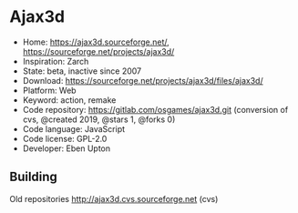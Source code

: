 # Ajax3d

- Home: https://ajax3d.sourceforge.net/, https://sourceforge.net/projects/ajax3d/
- Inspiration: Zarch
- State: beta, inactive since 2007
- Download: https://sourceforge.net/projects/ajax3d/files/ajax3d/
- Platform: Web
- Keyword: action, remake
- Code repository: https://gitlab.com/osgames/ajax3d.git (conversion of cvs, @created 2019, @stars 1, @forks 0)
- Code language: JavaScript
- Code license: GPL-2.0
- Developer: Eben Upton

## Building

Old repositories http://ajax3d.cvs.sourceforge.net (cvs)